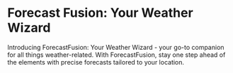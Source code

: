# Forecast Fusion: Your Weather Wizard

Introducing ForecastFusion: Your Weather Wizard - your go-to companion for all things weather-related. With ForecastFusion, stay one step ahead of the elements with precise forecasts tailored to your location.

